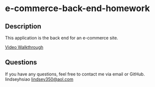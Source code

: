 # e-commerce-back-end-homework

## Description

  This application is the back end for an e-commerce site. 

  [Video Walkthrough](https://drive.google.com/file/d/1MfpiPKO3q71DwZfBLSkDaDMBX2ECAI9I/view)



  
  ## Questions

  If you have any questions, feel free to contact me via email or GitHub.
  lindseyhsiao
  lindsey350@aol.com